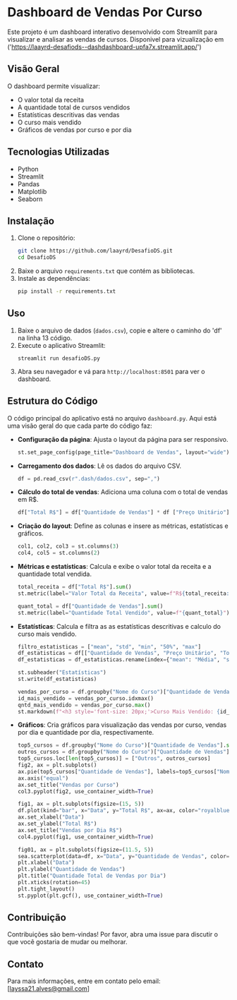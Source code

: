 # Dashboard de Vendas Por Curso
Este projeto é um dashboard interativo desenvolvido com Streamlit para visualizar e analisar as vendas de cursos.
Disponivel para vizualização em ('https://laayrd-desafiods--dashdashboard-upfa7x.streamlit.app/')

## Visão Geral
O dashboard permite visualizar:
- O valor total da receita
- A quantidade total de cursos vendidos
- Estatísticas descritivas das vendas
- O curso mais vendido
- Gráficos de vendas por curso e por dia

## Tecnologias Utilizadas
- Python
- Streamlit
- Pandas
- Matplotlib
- Seaborn

## Instalação
1. Clone o repositório:
    ```sh
    git clone https://github.com/laayrd/DesafioDS.git
    cd DesafioDS
    ```
2. Baixe o arquivo `requirements.txt` que contém as bibliotecas.
3. Instale as dependências:
    ```sh
    pip install -r requirements.txt
    ```

## Uso
1. Baixe o arquivo de dados (`dados.csv`), copie e altere o caminho do 'df' na linha 13 código.
2. Execute o aplicativo Streamlit:
    ```
    streamlit run desafioDS.py
    ```
3. Abra seu navegador e vá para `http://localhost:8501` para ver o dashboard.

## Estrutura do Código
O código principal do aplicativo está no arquivo `dashboard.py`. Aqui está uma visão geral do que cada parte do código faz:
- **Configuração da página**: Ajusta o layout da página para ser responsivo.
    ```python
    st.set_page_config(page_title="Dashboard de Vendas", layout="wide")
    ```
- **Carregamento dos dados**: Lê os dados do arquivo CSV.
    ```python
    df = pd.read_csv(r".dash/dados.csv", sep=",")
    ```
- **Cálculo do total de vendas**: Adiciona uma coluna com o total de vendas em R$.
    ```python
    df["Total R$"] = df["Quantidade de Vendas"] * df ["Preço Unitário"]
    ```
- **Criação do layout**: Define as colunas e insere as métricas, estatísticas e gráficos.
    ```python
    col1, col2, col3 = st.columns(3)
    col4, col5 = st.columns(2)
    ```
- **Métricas e estatísticas**: Calcula e exibe o valor total da receita e a quantidade total vendida.
    ```python
    total_receita = df["Total R$"].sum()
    st.metric(label="Valor Total da Receita", value=f"R${total_receita:,.2f}")

    quant_total = df["Quantidade de Vendas"].sum()
    st.metric(label="Quantidade Total Vendido", value=f"{quant_total}")
    ```
- **Estatísticas**: Calcula e filtra as as estatísticas descritivas e calculo do curso mais vendido.
    ```python
    filtro_estatisticas = ["mean", "std", "min", "50%", "max"]
    df_estatisticas = df[["Quantidade de Vendas", "Preço Unitário", "Total R$"]].describe().loc[filtro_estatisticas]
    df_estatisticas = df_estatisticas.rename(index={"mean": "Média", "std": "Desvio Padrão", "min": "Mínimo", "50%": "Mediana", "max": "Máximo"})
    
    st.subheader("Estatísticas")
    st.write(df_estatisticas)

    vendas_por_curso = df.groupby("Nome do Curso")["Quantidade de Vendas"].sum()
    id_mais_vendido = vendas_por_curso.idxmax()
    qntd_mais_vendido = vendas_por_curso.max()
    st.markdown(f"<h3 style='font-size: 20px;'>Curso Mais Vendido: {id_mais_vendido} com {qntd_mais_vendido} vendas</h3>", unsafe_allow_html=True)
    ```
- **Gráficos**: Cria gráficos para visualização das vendas por curso, vendas por dia e quantidade por dia, respectivamente.
    ```python
    top5_cursos = df.groupby("Nome do Curso")["Quantidade de Vendas"].sum().nlargest(5).reset_index()
    outros_cursos = df.groupby("Nome do Curso")["Quantidade de Vendas"].sum().nsmallest(df["Nome do Curso"].nunique() - 5).sum()
    top5_cursos.loc[len(top5_cursos)] = ["Outros", outros_cursos]
    fig2, ax = plt.subplots()
    ax.pie(top5_cursos["Quantidade de Vendas"], labels=top5_cursos["Nome do Curso"], colors=["pink", "magenta", "mediumpurple", "cyan", "deepskyblue", "blue"])
    ax.axis("equal")
    ax.set_title("Vendas por Curso")
    col3.pyplot(fig2, use_container_width=True)

    fig1, ax = plt.subplots(figsize=(15, 5))
    df.plot(kind="bar", x="Data", y="Total R$", ax=ax, color="royalblue")
    ax.set_xlabel("Data")
    ax.set_ylabel("Total R$")
    ax.set_title("Vendas por Dia R$")
    col4.pyplot(fig1, use_container_width=True)

    fig01, ax = plt.subplots(figsize=(11.5, 5))
    sea.scatterplot(data=df, x="Data", y="Quantidade de Vendas", color="royalblue")
    plt.xlabel("Data")
    plt.ylabel("Quantidade de Vendas")
    plt.title("Quantidade Total de Vendas por Dia")
    plt.xticks(rotation=45)
    plt.tight_layout()
    st.pyplot(plt.gcf(), use_container_width=True)
    ```
## Contribuição
Contribuições são bem-vindas! Por favor, abra uma issue para discutir o que você gostaria de mudar ou melhorar.

## Contato
Para mais informações, entre em contato pelo email: [layssa21.alves@gmail.com]
